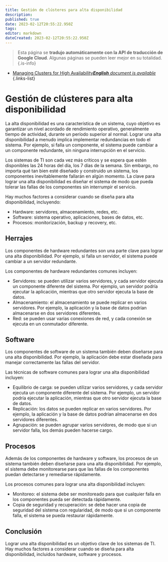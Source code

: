 ```yaml
---
title: Gestión de clústeres para alta disponibilidad
description: 
published: true
date: 2023-02-12T20:55:22.950Z
tags: 
editor: markdown
dateCreated: 2023-02-12T20:55:22.950Z
---
```


> Esta página se **tradujo automáticamente con la API de traducción de Google Cloud**.
Algunas páginas se pueden leer mejor en su totalidad.{.is-info}



- [Managing Clusters for High Availability***English** document is available*](/en/Knowledge-base/Backend/managing-clusters-for-high-availability)
{.links-list}


# Gestión de clústeres para alta disponibilidad

 La alta disponibilidad es una característica de un sistema, cuyo objetivo es garantizar un nivel acordado de rendimiento operativo, generalmente tiempo de actividad, durante un período superior al normal. Lograr una alta disponibilidad a menudo implica implementar redundancias en todo el sistema. Por ejemplo, si falla un componente, el sistema puede cambiar a un componente redundante, sin ninguna interrupción en el servicio.

Los sistemas de TI son cada vez más críticos y se espera que estén disponibles las 24 horas del día, los 7 días de la semana. Sin embargo, no importa qué tan bien esté diseñado y construido un sistema, los componentes inevitablemente fallarán en algún momento. La clave para lograr una alta disponibilidad es diseñar el sistema de modo que pueda tolerar las fallas de los componentes sin interrumpir el servicio.

Hay muchos factores a considerar cuando se diseña para alta disponibilidad, incluyendo:

- Hardware: servidores, almacenamiento, redes, etc.
- Software: sistema operativo, aplicaciones, bases de datos, etc.
- Procesos: monitorización, backup y recovery, etc.

## Herrajes

Los componentes de hardware redundantes son una parte clave para lograr una alta disponibilidad. Por ejemplo, si falla un servidor, el sistema puede cambiar a un servidor redundante.

Los componentes de hardware redundantes comunes incluyen:

- Servidores: se pueden utilizar varios servidores, y cada servidor ejecuta un componente diferente del sistema. Por ejemplo, un servidor podría ejecutar la aplicación, mientras que otro servidor ejecuta la base de datos.
- Almacenamiento: el almacenamiento se puede replicar en varios servidores. Por ejemplo, la aplicación y la base de datos podrían almacenarse en dos servidores diferentes.
- Red: se pueden usar varias conexiones de red, y cada conexión se ejecuta en un conmutador diferente.

## Software

Los componentes de software de un sistema también deben diseñarse para una alta disponibilidad. Por ejemplo, la aplicación debe estar diseñada para manejar correctamente las fallas del servidor.

Las técnicas de software comunes para lograr una alta disponibilidad incluyen:

- Equilibrio de carga: se pueden utilizar varios servidores, y cada servidor ejecuta un componente diferente del sistema. Por ejemplo, un servidor podría ejecutar la aplicación, mientras que otro servidor ejecuta la base de datos.
- Replicación: los datos se pueden replicar en varios servidores. Por ejemplo, la aplicación y la base de datos podrían almacenarse en dos servidores diferentes.
- Agrupación: se pueden agrupar varios servidores, de modo que si un servidor falla, los demás pueden hacerse cargo.

## Procesos

Además de los componentes de hardware y software, los procesos de un sistema también deben diseñarse para una alta disponibilidad. Por ejemplo, el sistema debe monitorearse para que las fallas de los componentes puedan detectarse y remediarse rápidamente.

Los procesos comunes para lograr una alta disponibilidad incluyen:

- Monitoreo: el sistema debe ser monitoreado para que cualquier falla en los componentes pueda ser detectada rápidamente.
- Copia de seguridad y recuperación: se debe hacer una copia de seguridad del sistema con regularidad, de modo que si un componente falla, el sistema se pueda restaurar rápidamente.

## Conclusión

Lograr una alta disponibilidad es un objetivo clave de los sistemas de TI. Hay muchos factores a considerar cuando se diseña para alta disponibilidad, incluidos hardware, software y procesos.